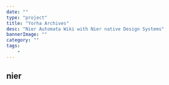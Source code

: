 ```yaml
---
date: ""
type: "project"
title: "Yorha Archives"
desc: "Nier Automata Wiki with Nier native Design Systems"
bannerImage: ""
category: ""
tags:  
    -
---
```


## nier